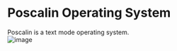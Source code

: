 # Poscalin Operating System   
Poscalin is a text mode operating system.   
![image](https://user-images.githubusercontent.com/84568105/166300535-3c0d1d40-38e9-4c4c-b8db-d40e947cf6de.png)    

